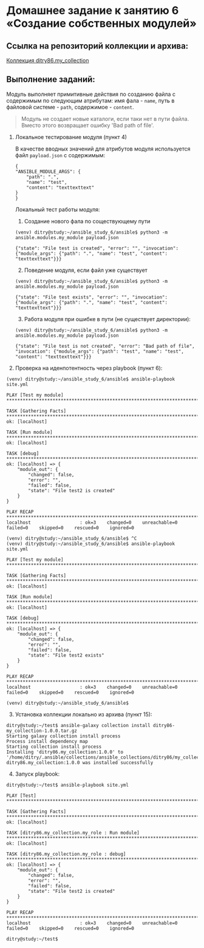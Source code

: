 # Домашнее задание к занятию 6 «Создание собственных модулей»

## Ссылка на репозиторий коллекции и архива:

[Коллекция ditry86.my_collection](https://github.com/Ditry86/my_collection.git)

## Выполнение заданий:

Модуль выполняет примитивные действия по созданию файла с содержимым по следующим атрибутам: имя фала - `name`, путь в файловой системе - `path`, содержимое - `content`. 

> Модуль не создает новые каталоги, если таки нет в пути файла. Вместо этого возвращает ошибку 'Bad path of file'.

1. Локальное тестирование модуля (пункт 4)

    В качестве вводных значений для атрибутов модуля используется файл `payload.json` с содержимым:

    ```
    {
    "ANSIBLE_MODULE_ARGS": {
        "path": ".",
        "name": "test",
        "content": "texttexttext"
    }
    }   
    ```
    
    Локальный тест работы модуля:

    1) Создание нового фала по соществующему пути

    ```
    (venv) ditry@study:~/ansible_study_6/ansible$ python3 -m ansible.modules.my_module payload.json 

    {"state": "File test is created", "error": "", "invocation": {"module_args": {"path": ".", "name": "test", "content": "texttexttext"}}}
    ```
    2) Поведение модуля, если файл уже существует

    ```
    (venv) ditry@study:~/ansible_study_6/ansible$ python3 -m ansible.modules.my_module payload.json 

    {"state": "File test exists", "error": "", "invocation": {"module_args": {"path": ".", "name": "test", "content": "texttexttext"}}}
    ```
    3) Работа модуля при ошибке в пути (не существует директории):

    ```
    (venv) ditry@study:~/ansible_study_6/ansible$ python3 -m ansible.modules.my_module payload.json 

    {"state": "File test is not created", "error": "Bad path of file", "invocation": {"module_args": {"path": "test", "name": "test", "content": "texttexttext"}}}
    ```
2. Проверка на иденпотентность через playbook (пункт 6):

```
(venv) ditry@study:~/ansible_study_6/ansible$ ansible-playbook site.yml 

PLAY [Test my module] ****************************************************************************************************************************************************************

TASK [Gathering Facts] ***************************************************************************************************************************************************************
ok: [localhost]

TASK [Run module] ********************************************************************************************************************************************************************
ok: [localhost]

TASK [debug] *************************************************************************************************************************************************************************
ok: [localhost] => {
    "module_out": {
        "changed": false,
        "error": "",
        "failed": false,
        "state": "File test2 is created"
    }
}

PLAY RECAP ***************************************************************************************************************************************************************************
localhost                  : ok=3    changed=0    unreachable=0    failed=0    skipped=0    rescued=0    ignored=0   

(venv) ditry@study:~/ansible_study_6/ansible$ ^C
(venv) ditry@study:~/ansible_study_6/ansible$ ansible-playbook site.yml 

PLAY [Test my module] ****************************************************************************************************************************************************************

TASK [Gathering Facts] ***************************************************************************************************************************************************************
ok: [localhost]

TASK [Run module] ********************************************************************************************************************************************************************
ok: [localhost]

TASK [debug] *************************************************************************************************************************************************************************
ok: [localhost] => {
    "module_out": {
        "changed": false,
        "error": "",
        "failed": false,
        "state": "File test2 exists"
    }
}

PLAY RECAP ***************************************************************************************************************************************************************************
localhost                  : ok=3    changed=0    unreachable=0    failed=0    skipped=0    rescued=0    ignored=0   

(venv) ditry@study:~/ansible_study_6/ansible$ 
```

3. Установка коллекции локально из архива (пункт 15):

```
ditry@study:~/test$ ansible-galaxy collection install ditry86-my_collection-1.0.0.tar.gz 
Starting galaxy collection install process
Process install dependency map
Starting collection install process
Installing 'ditry86.my_collection:1.0.0' to '/home/ditry/.ansible/collections/ansible_collections/ditry86/my_collection'
ditry86.my_collection:1.0.0 was installed successfully
```

4. Запуск playbook:

```
ditry@study:~/test$ ansible-playbook site.yml 

PLAY [Test] **************************************************************************************************************************************************************************

TASK [Gathering Facts] ***************************************************************************************************************************************************************
ok: [localhost]

TASK [ditry86.my_collection.my_role : Run module] ************************************************************************************************************************************
ok: [localhost]

TASK [ditry86.my_collection.my_role : debug] *****************************************************************************************************************************************
ok: [localhost] => {
    "module_out": {
        "changed": false,
        "error": "",
        "failed": false,
        "state": "File test2 is created"
    }
}

PLAY RECAP ***************************************************************************************************************************************************************************
localhost                  : ok=3    changed=0    unreachable=0    failed=0    skipped=0    rescued=0    ignored=0   

ditry@study:~/test$ 
```